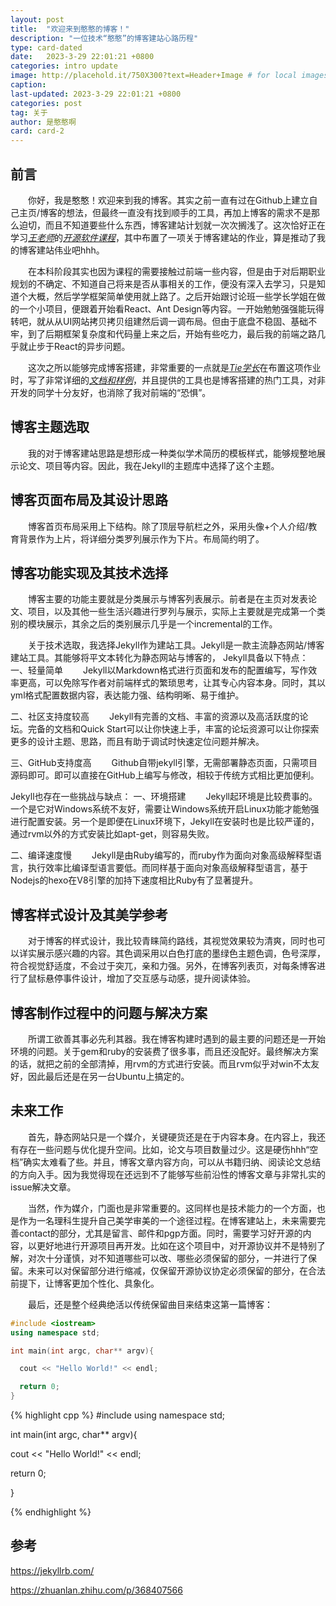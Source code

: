 ```yaml
---
layout: post
title:  "欢迎来到憨憨的博客！"
description: "一位技术“憨憨”的博客建站心路历程"
type: card-dated
date:   2023-3-29 22:01:21 +0800
categories: intro update
image: http://placehold.it/750X300?text=Header+Image # for local images, place in /assets/img/posts/
caption:
last-updated: 2023-3-29 22:01:21 +0800
categories: post
tag: 关于
author: 是憨憨啊
card: card-2
---
```

## 前言
&emsp;&emsp;你好，我是憨憨！欢迎来到我的博客。其实之前一直有过在Github上建立自己主页/博客的想法，但最终一直没有找到顺手的工具，再加上博客的需求不是那么迫切，而且不知道要些什么东西，博客建站计划就一次次搁浅了。这次恰好正在学习[*<u>王老师</u>*][will-ww]的[*<u>开源软件课程</u>*][oss101]，其中布置了一项关于博客建站的作业，算是推动了我的博客建站伟业吧hhh。

&emsp;&emsp;在本科阶段其实也因为课程的需要接触过前端一些内容，但是由于对后期职业规划的不确定、不知道自己将来是否从事相关的工作，便没有深入去学习，只是知道个大概，然后学学框架简单使用就上路了。之后开始跟讨论班一些学长学姐在做的一个小项目，便跟着开始看React、Ant Design等内容。一开始勉勉强强能玩得转吧，就从从UI网站拷贝拷贝组建然后调一调布局。但由于底盘不稳固、基础不牢，到了后期框架复杂度和代码量上来之后，开始有些吃力，最后我的前端之路几乎就止步于React的异步问题。

&emsp;&emsp;这次之所以能够完成博客搭建，非常重要的一点就是[*<u>Tie学长</u>*][tie-github]在布置这项作业时，写了非常详细的[*<u>文档和样例</u>*][doc-github]，并且提供的工具也是博客搭建的热门工具，对非开发的同学十分友好，也消除了我对前端的“恐惧”。

## 博客主题选取
&emsp;&emsp;我的对于博客建站思路是想形成一种类似学术简历的模板样式，能够规整地展示论文、项目等内容。因此，我在Jekyll的主题库中选择了这个主题。

## 博客页面布局及其设计思路
&emsp;&emsp;博客首页布局采用上下结构。除了顶层导航栏之外，采用头像+个人介绍/教育背景作为上片，将详细分类罗列展示作为下片。布局简约明了。

## 博客功能实现及其技术选择
&emsp;&emsp;博客主要的功能主要就是分类展示与博客列表展示。前者是在主页对发表论文、项目，以及其他一些生活兴趣进行罗列与展示，实际上主要就是完成第一个类别的模块展示，其余之后的类别展示几乎是一个incremental的工作。

&emsp;&emsp;关于技术选取，我选择Jekyll作为建站工具。Jekyll是一款主流静态网站/博客建站工具。其能够将平文本转化为静态网站与博客的，
Jekyll具备以下特点：
一、轻量简单
&emsp;&emsp;Jekyll以Markdown格式进行页面和发布的配置编写，写作效率更高，可以免除写作者对前端样式的繁琐思考，让其专心内容本身。同时，其以yml格式配置数据内容，表达能力强、结构明晰、易于维护。

二、社区支持度较高
&emsp;&emsp;Jekyll有完善的文档、丰富的资源以及高活跃度的论坛。完备的文档和Quick Start可以让你快速上手，丰富的论坛资源可以让你探索更多的设计主题、思路，而且有助于调试时快速定位问题并解决。

三、GitHub支持度高
&emsp;&emsp;Github自带jekyll引擎，无需部署静态页面，只需项目源码即可。即可以直接在GitHub上编写与修改，相较于传统方式相比更加便利。

Jekyll也存在一些挑战与缺点：
一、环境搭建
&emsp;&emsp;Jekyll起环境是比较费事的。一个是它对Windows系统不友好，需要让Windows系统开启Linux功能才能勉强进行配置安装。另一个是即便在Linux环境下，Jekyll在安装时也是比较严谨的，通过rvm以外的方式安装比如apt-get，则容易失败。

二、编译速度慢
&emsp;&emsp;Jekyll是由Ruby编写的，而ruby作为面向对象高级解释型语言，执行效率比编译型语言要低。而同样基于面向对象高级解释型语言，基于Nodejs的hexo在V8引擎的加持下速度相比Ruby有了显著提升。

## 博客样式设计及其美学参考
&emsp;&emsp;对于博客的样式设计，我比较青睐简约路线，其视觉效果较为清爽，同时也可以详实展示感兴趣的内容。其色调采用以白色打底的墨绿色主题色调，色号深厚，符合视觉舒适度，不会过于突兀，亲和力强。另外，在博客列表页，对每条博客进行了鼠标悬停事件设计，增加了交互感与动感，提升阅读体验。

## 博客制作过程中的问题与解决方案
&emsp;&emsp;所谓工欲善其事必先利其器。我在博客构建时遇到的最主要的问题还是一开始环境的问题。关于gem和ruby的安装费了很多事，而且还没配好。最终解决方案的话，就把之前的全部清掉，用rvm的方式进行安装。而且rvm似乎对win不太友好，因此最后还是在另一台Ubuntu上搞定的。

## 未来工作
&emsp;&emsp;首先，静态网站只是一个媒介，关键硬货还是在于内容本身。在内容上，我还有存在一些问题与优化提升空间。比如，论文与项目数量过少。这是硬伤hhh“空档”确实太难看了些。并且，博客文章内容方向，可以从书籍归纳、阅读论文总结的方向入手。因为我觉得现在还远到不了能够写些前沿性的博客文章与非常扎实的issue解决文章。

&emsp;&emsp;当然，作为媒介，门面也是非常重要的。这同样也是技术能力的一个方面，也是作为一名理科生提升自己美学审美的一个途径过程。在博客建站上，未来需要完善contact的部分，尤其是留言、邮件和pgp方面。同时，需要学习好开源的内容，以更好地进行开源项目再开发。比如在这个项目中，对开源协议并不是特别了解，对次十分谨慎，对不知道哪些可以改、哪些必须保留的部分，一并进行了保留。未来可以对保留部分进行缩减，仅保留开源协议协定必须保留的部分，在合法前提下，让博客更加个性化、具象化。

&emsp;&emsp;最后，还是整个经典绝活以传统保留曲目来结束这第一篇博客：
```cpp
#include <iostream>
using namespace std;

int main(int argc, char** argv){

  cout << "Hello World!" << endl;

  return 0;
}
```
{% highlight cpp %}
#include <iostream>
using namespace std;

int main(int argc, char** argv){

  cout << "Hello World!" << endl;

  return 0;
  
}

{% endhighlight %}

## 参考
https://jekyllrb.com/

https://zhuanlan.zhihu.com/p/368407566


[will-ww]: https://github.com/will-ww
[oss101]: https://github.com/X-lab2017/oss101
[tie-github]: https://github.com/TieWay59
[doc-github]: https://github.com/X-lab2017/oss101/issues/33